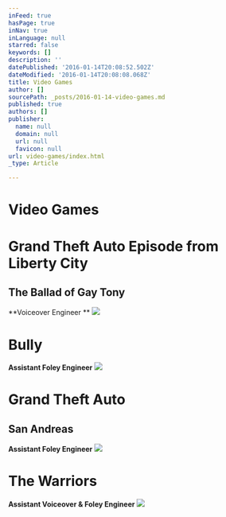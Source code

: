 ```yaml
---
inFeed: true
hasPage: true
inNav: true
inLanguage: null
starred: false
keywords: []
description: ''
datePublished: '2016-01-14T20:08:52.502Z'
dateModified: '2016-01-14T20:08:08.068Z'
title: Video Games
author: []
sourcePath: _posts/2016-01-14-video-games.md
published: true
authors: []
publisher:
  name: null
  domain: null
  url: null
  favicon: null
url: video-games/index.html
_type: Article

---
```

# Video Games

# Grand Theft Auto Episode from Liberty City

## The Ballad of Gay Tony

**Voiceover Engineer **
![](https://s3-us-west-2.amazonaws.com/the-grid-img/p/e3a7515112fb7086dc2af3aeb42e7e94d99ec469.jpg)

# Bully

**Assistant Foley Engineer**
![](https://the-grid-user-content.s3-us-west-2.amazonaws.com/9858328a-e86f-43df-aa86-1841c23fdcf1.jpg)

# Grand Theft Auto

## San Andreas

**Assistant Foley Engineer**
![](https://the-grid-user-content.s3-us-west-2.amazonaws.com/b5cacd1d-9291-4a1d-892a-3d6c0bd2657a.jpg)

# The Warriors

**Assistant Voiceover & Foley Engineer**
![](https://s3-us-west-2.amazonaws.com/the-grid-img/p/10a583b9e78d564c6f250836bd0c067c6a2b38bf.jpg)